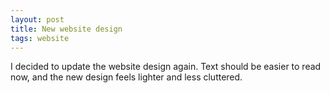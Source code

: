 ```yaml
---
layout: post
title: New website design
tags: website
---
```


I decided to update the website design again. Text should be easier to read now, and the new design feels lighter and less cluttered.
